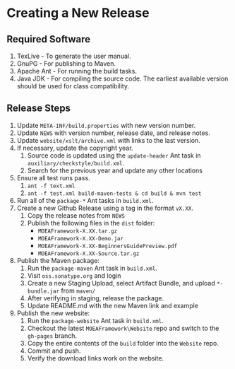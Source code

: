 # Creating a New Release

## Required Software

1. TexLive - To generate the user manual.
2. GnuPG - For publishing to Maven.
3. Apache Ant - For running the build tasks.
4. Java JDK - For compiling the source code.  The earliest available version
   should be used for class compatibility.

## Release Steps

1. Update `META-INF/build.properties` with new version number.
2. Update `NEWS` with version number, release date, and release notes.
3. Update `website/xslt/archive.xml` with links to the last version.
4. If necessary, update the copyright year.
   1. Source code is updated using the `update-header` Ant task in `auxiliary/checkstyle/build.xml`.
   2. Search for the previous year and update any other locations
5. Ensure all test runs pass.
   1. `ant -f text.xml`
   2. `ant -f test.xml build-maven-tests & cd build & mvn test`
6. Run all of the `package-*` Ant tasks in `build.xml`.
7. Create a new Github Release using a tag in the format `vX.XX`.
   1. Copy the release notes from `NEWS`
   2. Publish the following files in the `dist` folder:
      - `MOEAFramework-X.XX.tar.gz`
      - `MOEAFramework-X.XX-Demo.jar`
      - `MOEAFramework-X.XX-BeginnersGuidePreview.pdf`
      - `MOEAFramework-X.XX-Source.tar.gz`
8. Publish the Maven package:
   1. Run the `package-maven` Ant task in `build.xml`.
   2. Visit `oss.sonatype.org` and login
   3. Create a new Staging Upload, select Artifact Bundle, and upload `*-bundle.jar` from `maven/`
   4. After verifying in staging, release the package.
   5. Update README.md with the new Maven link and example
9. Publish the new website:
   1. Run the `package-website` Ant task in `build.xml`.
   2. Checkout the latest `MOEAFramework\Website` repo and switch to the `gh-pages` branch.
   3. Copy the entire contents of the `build` folder into the `Website` repo.
   4. Commit and push.
   5. Verify the download links work on the website.
   
